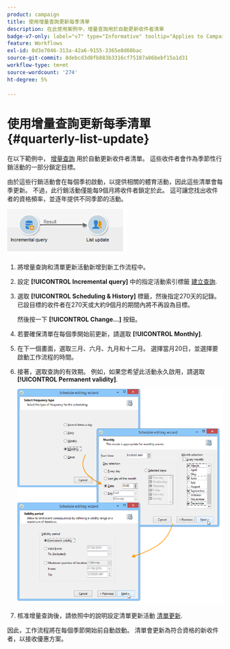 ```yaml
---
product: campaign
title: 使用增量查詢更新每季清單
description: 在此使用案例中，增量查詢用於自動更新收件者清單
badge-v7-only: label="v7" type="Informative" tooltip="Applies to Campaign Classic v7 only"
feature: Workflows
exl-id: 0d3e7046-313a-42a6-9155-3365e8d60bac
source-git-commit: 8debcd3d8fb883b3316cf75187a86bebf15a1d31
workflow-type: tm+mt
source-wordcount: '274'
ht-degree: 5%

---
```


# 使用增量查詢更新每季清單 {#quarterly-list-update}



在以下範例中， [增量查詢](incremental-query.md) 用於自動更新收件者清單。 這些收件者會作為季節性行銷活動的一部分鎖定目標。

由於這些行銷活動會在每個季初啟動，以提供相關的體育活動，因此這些清單會每季更新。 不過，此行銷活動僅能每9個月將收件者鎖定於此。 這可讓您找出收件者的資格頻率，並逐年提供不同季節的活動。

![](assets/incremental_query_example.png)

1. 將增量查詢和清單更新活動新增到新工作流程中。
1. 設定 **[!UICONTROL Incremental query]** 中的指定活動索引標籤 [建立查詢](query.md#creating-a-query).
1. 選取 **[!UICONTROL Scheduling & History]** 標籤，然後指定270天的記錄。 已設目標的收件者在270天或大約9個月的期間內將不再設為目標。

   然後按一下 **[!UICONTROL Change...]** 按鈕。

1. 若要確保清單在每個季開始前更新，請選取 **[!UICONTROL Monthly]**.
1. 在下一個畫面，選取三月、六月、九月和十二月。 選擇當月20日，並選擇要啟動工作流程的時間。
1. 接著，選取查詢的有效期。 例如，如果您希望此活動永久啟用，請選取 **[!UICONTROL Permanent validity]**.

   ![](assets/incremental_query_example_2.png)

1. 核准增量查詢後，請依照中的說明設定清單更新活動 [清單更新](list-update.md).

因此，工作流程將在每個季節開始前自動啟動。 清單會更新為符合資格的新收件者，以接收優惠方案。
